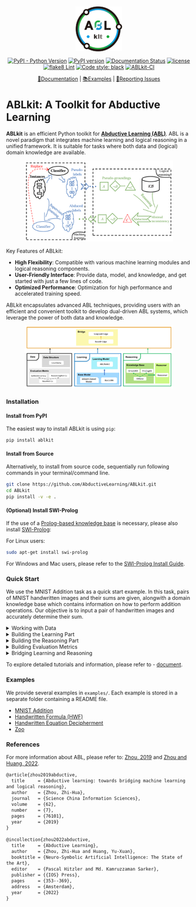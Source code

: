 <div align="center">

<p align="center">
<img src="https://raw.githubusercontent.com/AbductiveLearning/ABLkit/main/docs/_static/img/logo.png" alt="ABLkit logo" style="width: 25%;"/>
</p>

[![PyPI - Python Version](https://img.shields.io/pypi/pyversions/ablkit)](https://pypi.org/project/ablkit/) [![PyPI version](https://badgen.net/pypi/v/ablkit)](https://pypi.org/project/ablkit/) [![Documentation Status](https://readthedocs.org/projects/ablkit/badge/?version=latest)](https://ablkit.readthedocs.io/en/latest/?badge=latest) [![license](https://img.shields.io/github/license/mashape/apistatus.svg?maxAge=2592000)](https://github.com/AbductiveLearning/ABLkit/blob/main/LICENSE) [![flake8 Lint](https://github.com/AbductiveLearning/ABLkit/actions/workflows/lint.yaml/badge.svg)](https://github.com/AbductiveLearning/ABLkit/actions/workflows/lint.yaml) [![Code style: black](https://img.shields.io/badge/code%20style-black-000000.svg)](https://github.com/psf/black) [![ABLkit-CI](https://github.com/AbductiveLearning/ABLkit/actions/workflows/build-and-test.yaml/badge.svg)](https://github.com/AbductiveLearning/ABLkit/actions/workflows/build-and-test.yaml)

[📘Documentation](https://ablkit.readthedocs.io/en/latest/index.html) | [📚Examples](https://github.com/AbductiveLearning/ABLkit/tree/main/examples) | [💬Reporting Issues](https://github.com/AbductiveLearning/ABLkit/issues/new)

</div>

# ABLkit: A Toolkit for Abductive Learning

**ABLkit** is an efficient Python toolkit for [**Abductive Learning (ABL)**](https://www.lamda.nju.edu.cn/publication/chap_ABL.pdf). ABL is a novel paradigm that integrates machine learning and logical reasoning in a unified framework. It is suitable for tasks where both data and (logical) domain knowledge are available. 

<p align="center">
<img src="https://raw.githubusercontent.com/AbductiveLearning/ABLkit/main/docs/_static/img/ABL.png" alt="Abductive Learning" style="width: 80%;"/>
</p>

Key Features of ABLkit:

- **High Flexibility**: Compatible with various machine learning modules and logical reasoning components.
- **User-Friendly Interface**: Provide data, model, and knowledge, and get started with just a few lines of code.
- **Optimized Performance**: Optimization for high performance and accelerated training speed.

ABLkit encapsulates advanced ABL techniques, providing users with an efficient and convenient toolkit to develop dual-driven ABL systems, which leverage the power of both data and knowledge.

<p align="center">
<img src="https://raw.githubusercontent.com/AbductiveLearning/ABLkit/main/docs/_static/img/ABLkit.png" alt="ABLkit" style="width: 80%;"/>
</p>

### Installation

#### Install from PyPI

The easiest way to install ABLkit is using ``pip``:

```bash
pip install ablkit
```

#### Install from Source

Alternatively, to install from source code, sequentially run following commands in your terminal/command line.

```bash
git clone https://github.com/AbductiveLearning/ABLkit.git
cd ABLkit
pip install -v -e .
```

#### (Optional) Install SWI-Prolog

If the use of a [Prolog-based knowledge base](https://ablkit.readthedocs.io/en/latest/Intro/Reasoning.html#prolog) is necessary, please also install [SWI-Prolog](https://www.swi-prolog.org/):

For Linux users:

```bash
sudo apt-get install swi-prolog
```

For Windows and Mac users, please refer to the [SWI-Prolog Install Guide](https://github.com/yuce/pyswip/blob/master/INSTALL.md).

### Quick Start

We use the MNIST Addition task as a quick start example. In this task, pairs of MNIST handwritten images and their sums are given, alongwith a domain knowledge base which contains information on how to perform addition operations. Our objective is to input a pair of handwritten images and accurately determine their sum.

<details>
<summary>Working with Data</summary>
<br>

ABLkit requires data in the format of `(X, gt_pseudo_label, Y)` where `X` is a list of input examples containing instances, `gt_pseudo_label` is the ground-truth label of each example in `X` and `Y` is the ground-truth reasoning result of each example in `X`. Note that `gt_pseudo_label` is only used to evaluate the machine learning model's performance but not to train it. 

In the MNIST Addition task, the data loading looks like:

```python
# The 'datasets' module below is located in 'examples/mnist_add/'
from datasets import get_dataset
    
# train_data and test_data are tuples in the format of (X, gt_pseudo_label, Y)
train_data = get_dataset(train=True)
test_data = get_dataset(train=False)
```

</details>

<details>
<summary>Building the Learning Part</summary>
<br>

Learning part is constructed by first defining a base model for machine learning. ABLkit offers considerable flexibility, supporting any base model that conforms to the scikit-learn style (which requires the implementation of `fit` and `predict` methods), or a PyTorch-based neural network (which has defined the architecture and implemented `forward` method). In this example, we build a simple LeNet5 network as the base model.

```python
# The 'models' module below is located in 'examples/mnist_add/'
from models.nn import LeNet5

cls = LeNet5(num_classes=10)
``` 

To facilitate uniform processing, ABLkit provides the `BasicNN` class to convert a PyTorch-based neural network into a format compatible with scikit-learn models. To construct a `BasicNN` instance, aside from the network itself, we also need to define a loss function, an optimizer, and the computing device.

```python
​import torch
​from ablkit.learning import BasicNN
​    
​loss_fn = torch.nn.CrossEntropyLoss()
​optimizer = torch.optim.RMSprop(cls.parameters(), lr=0.001, alpha=0.9)
​device = torch.device("cuda" if torch.cuda.is_available() else "cpu")
​base_model = BasicNN(model=cls, loss_fn=loss_fn, optimizer=optimizer, device=device)
```

The base model built above is trained to make predictions on instance-level data (e.g., a single image), while ABL deals with example-level data. To bridge this gap, we wrap the `base_model` into an instance of `ABLModel`. This class serves as a unified wrapper for base models, facilitating the learning part to train, test, and predict on example-level data, (e.g., images that comprise an equation).

```python
from ablkit.learning import ABLModel
​    
​model = ABLModel(base_model)
```

</details>

<details>
<summary>Building the Reasoning Part</summary>
<br>

To build the reasoning part, we first define a knowledge base by creating a subclass of `KBBase`. In the subclass, we initialize the `pseudo_label_list` parameter and override the `logic_forward` method, which specifies how to perform (deductive) reasoning that processes pseudo-labels of an example to the corresponding reasoning result. Specifically, for the MNIST Addition task, this `logic_forward` method is tailored to execute the sum operation.

```python
from ablkit.reasoning import KBBase
​    
class AddKB(KBBase):
    def __init__(self, pseudo_label_list=list(range(10))):
        super().__init__(pseudo_label_list)

​    def logic_forward(self, nums):
        return sum(nums)
​    
kb = AddKB()
```

Next, we create a reasoner by instantiating the class `Reasoner`, passing the knowledge base as a parameter. Due to the indeterminism of abductive reasoning, there could be multiple candidate pseudo-labels compatible to the knowledge base. In such scenarios, the reasoner can minimize inconsistency and return the pseudo-label with the highest consistency.

```python
from ablkit.reasoning import Reasoner
​    
reasoner = Reasoner(kb)
```

</details>

<details>
<summary>Building Evaluation Metrics</summary>
<br>

ABLkit provides two basic metrics, namely `SymbolAccuracy` and `ReasoningMetric`, which are used to evaluate the accuracy of the machine learning model's predictions and the accuracy of the `logic_forward` results, respectively.

```python
from ablkit.data.evaluation import ReasoningMetric, SymbolAccuracy
​    
metric_list = [SymbolAccuracy(), ReasoningMetric(kb=kb)]
```

</details>

<details>
<summary>Bridging Learning and Reasoning</summary>
<br>

Now, we use `SimpleBridge` to combine learning and reasoning in a unified ABL framework.

```python
from ablkit.bridge import SimpleBridge
​    
bridge = SimpleBridge(model, reasoner, metric_list)
```

Finally, we proceed with training and testing.

```python
​bridge.train(train_data, loops=1, segment_size=0.01)
bridge.test(test_data)
```

</details>

To explore detailed tutorials and information, please refer to - [document](https://ablkit.readthedocs.io/en/latest/index.html).

### Examples

We provide several examples in `examples/`. Each example is stored in a separate folder containing a README file.

+ [MNIST Addition](https://github.com/AbductiveLearning/ABLkit/tree/main/examples/mnist_add)
+ [Handwritten Formula (HWF)](https://github.com/AbductiveLearning/ABLkit/tree/main/examples/hwf)
+ [Handwritten Equation Decipherment](https://github.com/AbductiveLearning/ABLkit/tree/main/examples/hed)
+ [Zoo](https://github.com/AbductiveLearning/ABLkit/tree/main/examples/zoo)

### References

For more information about ABL, please refer to: [Zhou, 2019](http://scis.scichina.com/en/2019/076101.pdf) and [Zhou and Huang, 2022](https://www.lamda.nju.edu.cn/publication/chap_ABL.pdf).

```
@article{zhou2019abductive,
  title     = {Abductive learning: towards bridging machine learning and logical reasoning},
  author    = {Zhou, Zhi-Hua},
  journal   = {Science China Information Sciences},
  volume    = {62},
  number    = {7},
  pages     = {76101},
  year      = {2019}
}

@incollection{zhou2022abductive,
  title     = {Abductive Learning},
  author    = {Zhou, Zhi-Hua and Huang, Yu-Xuan},
  booktitle = {Neuro-Symbolic Artificial Intelligence: The State of the Art},
  editor    = {Pascal Hitzler and Md. Kamruzzaman Sarker},
  publisher = {{IOS} Press},
  pages     = {353--369},
  address   = {Amsterdam},
  year      = {2022}
}
```